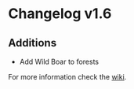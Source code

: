 # Changelog v1.6

## Additions
- Add Wild Boar to forests

For more information check the [wiki](https://www.nemonotfound.com/minecraft-mods/nemos-creatures).